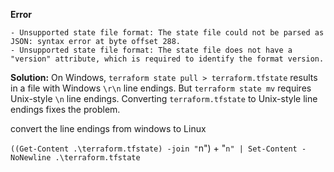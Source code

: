 **Error**
```
- Unsupported state file format: The state file could not be parsed as JSON: syntax error at byte offset 288.
- Unsupported state file format: The state file does not have a "version" attribute, which is required to identify the format version.
```
**Solution:**
On Windows, `terraform state pull > terraform.tfstate` results in a file with Windows `\r\n` line endings. But `terraform state mv` requires Unix-style `\n` line endings. Converting `terraform.tfstate` to Unix-style line endings fixes the problem.

convert the line endings from windows to Linux

`((Get-Content .\terraform.tfstate) -join "`n") + "`n" | Set-Content -NoNewline .\terraform.tfstate`
